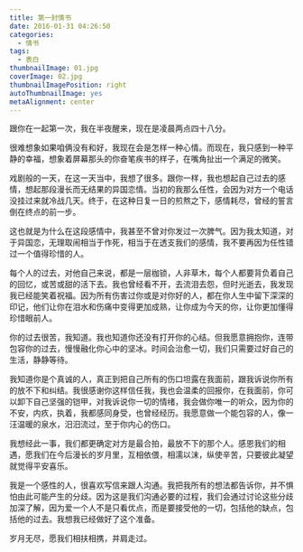 ```yaml
---
title: 第一封情书
date: 2016-01-31 04:26:50
categories:
  - 情书
tags:
  - 表白
thumbnailImage: 01.jpg
coverImage: 02.jpg
thumbnailImagePosition: right
autoThumbnailImage: yes
metaAlignment: center
---
```

跟你在一起第一次，我在半夜醒来，现在是凌晨两点四十八分。

很难想象如果咱俩没有和好，我现在会是怎样一种心情。而现在，我只感到一种平静的幸福，想象着屏幕那头的你奋笔疾书的样子，在嘴角扯出一个满足的微笑。
<!-- more -->

戏剧般的一天，在这一天当中，我想了很多。跟你一样，我也想起自己过去的感情，想起那段漫长而无结果的异国恋情。当初的我那么任性，会因为对方一个电话没挂过来就冷战几天。终于，在这种日复一日的煎熬之下，感情耗尽，曾经的誓言倒在终点的前一步。

这也就是为什么在这段感情中，我甚至不曾对你发过一次脾气。因为我太知道，对于异国恋，无理取闹相当于作死，相当于在透支我们的感情，我不要再因为任性错过一个值得珍惜的人。

每个人的过去，对他自己来说，都是一层枷锁，人非草木，每个人都要背负着自己的回忆，或苦或甜的活下去。我也曾经看不开，去流泪去怨，但时光逝去，我发现我已经能笑着祝福。因为所有伤害过你或是对你好的人，都在你人生中留下深深的印记，他们让你在泪水和伤痛中变得更加成熟，让你成为今天的你，让你更加懂得珍惜眼前人。

你的过去很苦，我知道。我也知道你还没有打开你的心结。但我愿意拥抱你，连带包容你的过去，慢慢融化你心中的坚冰。时间会治愈一切，我们只需要过好自己的生活，静静等待。

我知道你是个真诚的人，真正到把自己所有的伤口坦露在我面前，跟我诉说你所有的放不下和纠结。我很感谢你这样信任我，我也会温柔的回报你，在我面前，你可以卸下自己坚强的铠甲，对我诉说你一切的情绪，我会做你唯一的听众，因为你的不安，内疚，执着，我都感同身受，也曾经经历。我愿意做一个能包容的人，像一汪温暖的泉水，汨汨流过，至于你内心的伤口。

我想经此一事，我们都更确定对方是最合拍，最放不下的那个人。感恩我们的相遇，愿我们在今后漫长的岁月里，互相依偎，相濡以沫，纵使辛苦，只要彼此凝望就觉得平安喜乐。

我是一个感性的人，很喜欢写信来跟人沟通。我把我所有的想法都告诉你，并不惧怕由此可能产生的分歧。因为这是我们沟通必要的过程，我们会通过讨论这些分歧加深了解，因为爱一个人不是只看优点，而是要接受他的一切，包括他的缺点，包括他的过去。我想我已经做好了这个准备。

岁月无尽，愿我们相扶相携，并肩走过。